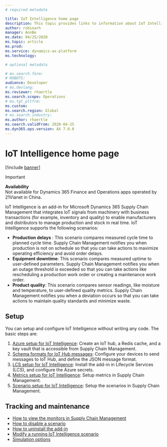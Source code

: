 ```yaml
---
# required metadata

title: IoT Intelligence home page
description: This topic provides links to information about IoT Intelligence.
author: robinarh
manager: AnnBe
ms.date: 04/25/2020
ms.topic: article
ms.prod: 
ms.service: dynamics-ax-platform
ms.technology: 

# optional metadata

# ms.search.form: 
# ROBOTS: 
audience: Developer
# ms.devlang: 
ms.reviewer: rhaertle
ms.search.scope: Operations
# ms.tgt_pltfrm: 
ms.custom:
ms.search.region: Global
# ms.search.industry: 
ms.author: rhaertle
ms.search.validFrom: 2020-04-25
ms.dyn365.ops.version: AX 7.0.0
---
```


# IoT Intelligence home page

[!include [banner](../../includes/banner.md)]

> [!IMPORTANT]
> **Availability**<br>Not available for Dynamics 365 Finance and Operations apps operated by 21Vianet in China.

IoT Intelligence is an add-in for Microsoft Dynamics 365 Supply Chain Management that integrates IoT signals from machinery with business transactions (for example, inventory and quality) to enable manufacturers and distributors to manage production and stock in real time. IoT Intelligence supports the following scenarios:

+ **Production delays** : This scenario compares measured cycle time to planned cycle time. Supply Chain Management notifies you when production is not on schedule so that you can take actions to maximize operating efficiency and avoid order delays.
+ **Equipment downtime**: This scenario compares measured uptime to user-defined parameters. Supply Chain Management notifies you when an outage threshold is exceeded so that you can take actions like rescheduling a production work order or creating a maintenance work order.
+ **Product quality**: This scenario compares sensor readings, like moisture and temperature, to user-defined quality metrics. Supply Chain Management notifies you when a deviation occurs so that you can take actions to maintain quality standards and minimize waste.

## Setup

You can setup and configure IoT Intelligence without writing any code. The basic steps are:

1. [Azure setup for IoT Intelligence](iot-azure-setup.md): Create an IoT hub, a Redis cache, and a key vault that is accessible from Supply Chain Management.
2. [Schema formats for IoT Hub messages](iot-json-setup.md): Configure your devices to send messages to IoT Hub, and define the JSON message format.
3. [LCS setup for IoT Intelligence](iot-lcs-setup.md): Install the add-in in Lifecycle Services (LCS), and configure the Azure secrets.
4. [Metrics setup for IoT Intelligence](iot-metrics-setup.md): Setup metrics in Supply Chain Management.
5. [Scenario setup for IoT Intelligence](iot-scenario-setup.md): Setup the scenarios in Supply Chain Management.

## Tracking and maintenance

+ [How to view the monitors in Supply Chain Management](iot-management.md#how-to-view-the-monitors-in-supply-chain-management)
+ [How to disable a scenario](iot-management.md#how-to-disable-a-scenario)
+ [How to uninstall the add-in](iot-management.md#how-to-uninstall-the-add-in)
+ [Modify a running IoT Intelligence scenario](iot-management.md#modify-a-running-iot-intelligence-scenario)
+ [Simulation options](iot-management.md#simulation-options)
